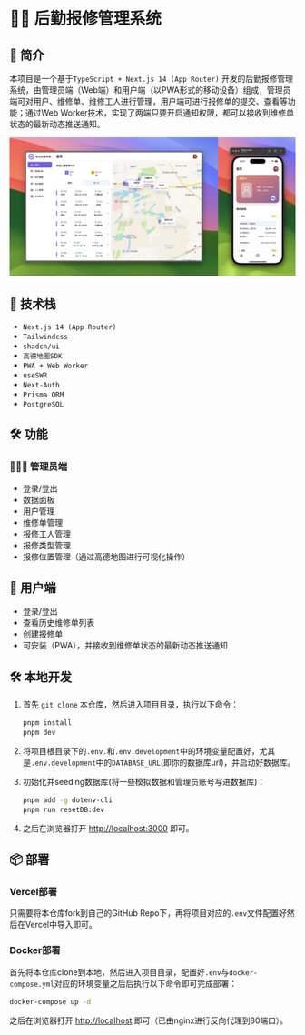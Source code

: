 # 👷🏻 后勤报修管理系统

## 📝 简介

本项目是一个基于`TypeScript + Next.js 14 (App Router)` 开发的后勤报修管理系统，由管理员端（Web端）和用户端（以PWA形式的移动设备）组成，管理员端可对用户、维修单、维修工人进行管理，用户端可进行报修单的提交、查看等功能；通过Web Worker技术，实现了两端只要开启通知权限，都可以接收到维修单状态的最新动态推送通知。

![screenshot](./screenshot.jpg)

## 🚀 技术栈

- `Next.js 14 (App Router)`
- `Tailwindcss`
- `shadcn/ui`
- `高德地图SDK`
- `PWA + Web Worker`
- `useSWR`
- `Next-Auth`
- `Prisma ORM`
- `PostgreSQL`

## 🛠️ 功能

### 👨🏻‍💼 管理员端

- 登录/登出
- 数据面板
- 用户管理
- 维修单管理
- 报修工人管理
- 报修类型管理
- 报修位置管理（通过高德地图进行可视化操作）

## 📱 用户端

- 登录/登出
- 查看历史维修单列表
- 创建报修单
- 可安装（PWA），并接收到维修单状态的最新动态推送通知

## 🛠️ 本地开发

1. 首先 `git clone` 本仓库，然后进入项目目录，执行以下命令：

   ```bash
   pnpm install
   pnpm dev
   ```

2. 将项目根目录下的`.env.`和`.env.development`中的环境变量配置好，尤其是`.env.development`中的`DATABASE_URL`(即你的数据库url)，并启动好数据库。

3. 初始化并seeding数据库(将一些模拟数据和管理员账号写进数据库)：

   ```bash
   pnpm add -g dotenv-cli
   pnpm run resetDB:dev
   ```

4. 之后在浏览器打开 [http://localhost:3000](http://localhost:3000) 即可。

## 📦 部署

### Vercel部署

只需要将本仓库fork到自己的GitHub Repo下，再将项目对应的`.env`文件配置好然后在Vercel中导入即可。

### Docker部署

首先将本仓库clone到本地，然后进入项目目录，配置好`.env`与`docker-compose.yml`对应的环境变量之后后执行以下命令即可完成部署：

```bash
docker-compose up -d
```

之后在浏览器打开 [http://localhost](http://localhost) 即可（已由nginx进行反向代理到80端口）。
